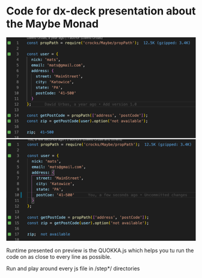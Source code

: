 # Code for dx-deck presentation about the Maybe Monad

![Code preview 1](./preview1.png)![Code preview 2](./preview2.png)

Runtime presented on preview is the QUOKKA.js which helps you tu run the code on as close to every line as possible.

Run and play around every js file in /step*/ directories
